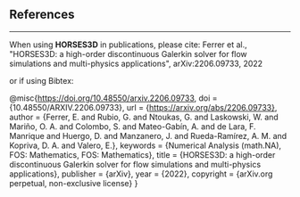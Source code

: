 ## References
-----------
When using **HORSES3D** in publications, please cite: Ferrer et al., "HORSES3D: a high-order discontinuous Galerkin solver for flow simulations and multi-physics applications", arXiv:2206.09733, 2022

or if using Bibtex:

@misc{https://doi.org/10.48550/arxiv.2206.09733,
  doi = {10.48550/ARXIV.2206.09733},
  url = {https://arxiv.org/abs/2206.09733},
  author = {Ferrer, E. and Rubio, G. and Ntoukas, G. and Laskowski, W. and Mariño, O. A. and Colombo, S. and Mateo-Gabín, A. and de Lara, F. Manrique and Huergo, D. and Manzanero, J. and Rueda-Ramírez, A. M. and Kopriva, D. A. and Valero, E.},
  keywords = {Numerical Analysis (math.NA), FOS: Mathematics, FOS: Mathematics},
  title = {HORSES3D: a high-order discontinuous Galerkin solver for flow simulations and multi-physics applications},
  publisher = {arXiv},
  year = {2022},
  copyright = {arXiv.org perpetual, non-exclusive license}
}